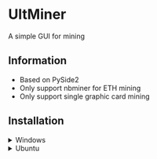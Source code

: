 # UltMiner
A simple GUI for mining

## Information

- Based on PySide2
- Only support nbminer for ETH mining
- Only support single graphic card mining

## Installation

<details>
<summary>Windows</summary>

You can:

1. Simply download executable latest release
2. Run UltMiner.exe

or:

1. Clone or download sources code
2. Install python requirements using:

```shell
pip install -r requirements.txt
```

3. Run run.py using:

```shell
python run.py
```

</details>

<details>
<summary>Ubuntu</summary>

You can:

1. Simply download executable latest release
2. Install qt5-default:

```shell
sudo apt-get install qt5-default
```

3. Run UltMiner

or:

1. Clone or download sources code
2. Install qt5-default:

```shell
sudo apt-get install qt5-default
```

3. Install python requirements using:

```shell
pip install -r requirements.txt
```

4. Run run.py using:

```shell
python run.py
```

</details>
